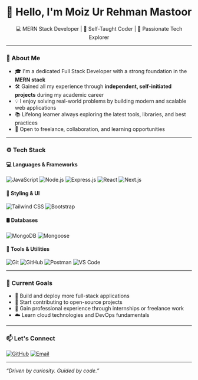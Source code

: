 <h1 align="center">👋 Hello, I'm Moiz Ur Rehman Mastoor</h1>

<p align="center">
💻 MERN Stack Developer | 🌱 Self-Taught Coder | 🚀 Passionate Tech Explorer  
</p>

---

### 🧠 About Me

- 🎓 I'm a dedicated Full Stack Developer with a strong foundation in the **MERN stack**
- 🛠️ Gained all my experience through **independent, self-initiated projects** during my academic career  
- 💡 I enjoy solving real-world problems by building modern and scalable web applications  
- 📚 Lifelong learner always exploring the latest tools, libraries, and best practices  
- 🤝 Open to freelance, collaboration, and learning opportunities  

---

### ⚙️ Tech Stack

#### 💻 Languages & Frameworks
![JavaScript](https://img.shields.io/badge/-JavaScript-black?style=flat&logo=javascript)
![Node.js](https://img.shields.io/badge/-Node.js-black?style=flat&logo=node.js)
![Express.js](https://img.shields.io/badge/-Express.js-black?style=flat&logo=express)
![React](https://img.shields.io/badge/-React-black?style=flat&logo=react)
![Next.js](https://img.shields.io/badge/-Next.js-black?style=flat&logo=next.js)

#### 🎨 Styling & UI
![Tailwind CSS](https://img.shields.io/badge/-Tailwind%20CSS-black?style=flat&logo=tailwind-css)
![Bootstrap](https://img.shields.io/badge/-Bootstrap-black?style=flat&logo=bootstrap)

#### 🛢️ Databases
![MongoDB](https://img.shields.io/badge/-MongoDB-black?style=flat&logo=mongodb)
![Mongoose](https://img.shields.io/badge/-Mongoose-black?style=flat&logo=mongoose)

#### 🔧 Tools & Utilities
![Git](https://img.shields.io/badge/-Git-black?style=flat&logo=git)
![GitHub](https://img.shields.io/badge/-GitHub-black?style=flat&logo=github)
![Postman](https://img.shields.io/badge/-Postman-black?style=flat&logo=postman)
![VS Code](https://img.shields.io/badge/-VS%20Code-black?style=flat&logo=visual-studio-code)

---

### 📌 Current Goals

- 🔄 Build and deploy more full-stack applications  
- 💼 Start contributing to open-source projects  
- 🎯 Gain professional experience through internships or freelance work  
- ☁️ Learn cloud technologies and DevOps fundamentals  

---

### 📫 Let's Connect

[![GitHub](https://img.shields.io/badge/GitHub-Moiz6019725-black?style=flat&logo=github)](https://github.com/Moiz6019725)
[![Email](https://img.shields.io/badge/Email-moizmastoor@example.com-red?style=flat&logo=gmail)](mailto:moizmastoor@example.com)

---

*“Driven by curiosity. Guided by code.”*
